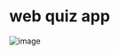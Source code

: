# web quiz app

![image](https://github.com/codewithjohnson/web-quiz-app/blob/main/carbon%20(3).png)
